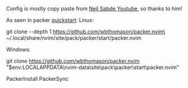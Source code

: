 Config is mostly copy paste from [Neil Sabde Youtube](https://www.youtube.com/playlist?list=PLPDVgSbOnt7LXQ8DTzu37UwCpA0elyD0V), so thanks to him!

As seen in packer [quickstart](https://github.com/wbthomason/packer.nvim#quickstart):
Linux:

git clone --depth 1 https://github.com/wbthomason/packer.nvim\
 ~/.local/share/nvim/site/pack/packer/start/packer.nvim

Windows:

git clone https://github.com/wbthomason/packer.nvim "$env:LOCALAPPDATA\nvim-data\site\pack\packer\start\packer.nvim"


PackerInstall
PackerSync
